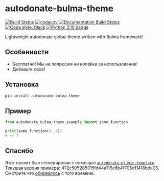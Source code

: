# autodonate-bulma-theme

[![Build Status](https://github.com/fire-squad/autodonate-bulma-theme/actions/workflows/test.yml/badge.svg?branch=master)](https://github.com/fire-squad/autodonate-bulma-theme/actions?query=workflow%3Atest)
[![codecov](https://codecov.io/gh/fire-squad/autodonate-bulma-theme/branch/master/graph/badge.svg)](https://codecov.io/gh/fire-squad/autodonate-bulma-theme)
[![Documentation Build Status](https://readthedocs.org/projects/autodonate-bulma-theme/badge/?version=latest)](https://autodonate-bulma-theme.readthedocs.io/)
[![Code style: black](https://img.shields.io/badge/code%20style-black-000000.svg)](https://github.com/psf/black)
[![Python 3.10 badge](https://img.shields.io/badge/python-3.10-blue)](https://www.python.org/downloads/)

Lightweight autodonate global theme written with Bulma framework!

## Особенности

- Бесплатно! Мы не попросим ни копейки за использование!
- Добавьте свое!


## Установка

```bash
pip install autodonate-bulma-theme
```

## Пример

```py
from autodonate_bulma_theme.example import some_function

print(some_function(3, 4))
# => 7
```

## Спасибо

Этот проект был сгенерирован с помощью [`autodonate-plugin-template`](https://github.com/fire-squad/autodonate-bulma-theme-plugin-template).
Текущая версия примера: [472c505285015fd44a116e6b4f705df1418bda05](https://github.com/fire-squad/autodonate-bulma-theme-plugin-template/tree/472c505285015fd44a116e6b4f705df1418bda05).
Смотрите что [обновилось](https://github.com/fire-squad/autodonate-bulma-theme-plugin-template/compare/472c505285015fd44a116e6b4f705df1418bda05...master) с того времени.
